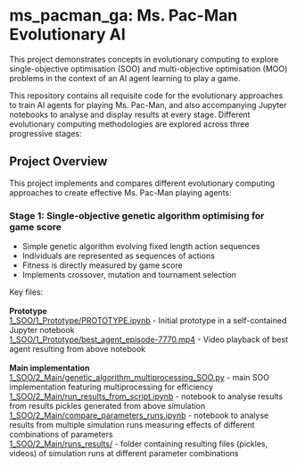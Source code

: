 # ms_pacman_ga: Ms. Pac-Man Evolutionary AI
This project demonstrates concepts in evolutionary computing to explore single-objective optimisation (SOO) and multi-objective optimisation (MOO) problems in the context of an AI agent learning to play a game. 

This repository contains all requisite code for the evolutionary approaches to train AI agents for playing Ms. Pac-Man, and also accompanying Jupyter notebooks to analyse and display results at every stage. Different evolutionary computing methodologies are explored across three progressive stages:

## Project Overview

This project implements and compares different evolutionary computing approaches to create effective Ms. Pac-Man playing agents:

### Stage 1: Single-objective genetic algorithm optimising for game score
   
   - Simple genetic algorithm evolving fixed length action sequences
   - Individuals are represented as sequences of actions
   - Fitness is directly measured by game score
   - Implements crossover, mutation and tournament selection

   Key files: <br/><br/> 
   **Prototype**     
     [1_SOO/1_Prototype/PROTOTYPE.ipynb](1_SOO/1_Prototype/PROTOTYPE.ipynb) -
        Initial prototype in a self-contained Jupyter notebook <br>
     [1_SOO/1_Prototype/best_agent_episode-7770.mp4](1_SOO/1_Prototype/best_agent_episode-7770.mp4) -
        Video playback of best agent resulting from above notebook <br><br>
   **Main implementation** <br/>
     [1_SOO/2_Main/genetic_algorithm_multiprocessing_SOO.py](1_SOO/2_Main/genetic_algorithm_multiprocessing_SOO.py) - main SOO implementation featuring multiprocessing for efficiency <br>
     [1_SOO/2_Main/run_results_from_script.ipynb](1_SOO/2_Main/run_results_from_script.ipynb) - notebook to analyse results from results pickles generated from above simulation <br>
     [1_SOO/2_Main/compare_parameters_runs.ipynb](1_SOO/2_Main/compare_parameters_runs.ipynb) - notebook to analyse results from multiple simulation runs measuring effects of different combinations of parameters <br>
     [1_SOO/2_Main/runs_results/](1_SOO/2_Main/runs_results/) - folder containing resulting files (pickles, videos) of simulation runs at different parameter combinations
     
    
    
   
      
           
     
